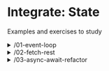 # Integrate: State

Examples and exercises to study

<!-- BEGIN TOC -->
<li style='list-style-type: none;'><details><summary>/01-event-loop</summary>

<ul>  <li style='list-style-type: none;'><details><summary>/examples</summary>

<ul>    <li style='list-style-type: none;'><details><summary>/sketchpad</summary>

<ul><ul>      <li><a href="./01-event-loop/examples/sketchpad/index.html" target="_blank">/index.html</a></li>
</ul>
</ul></details></li>    <li style='list-style-type: none;'><details><summary>/whack-a-mole</summary>

<ul><ul>      <li><a href="./01-event-loop/examples/whack-a-mole/index.html" target="_blank">/index.html</a></li>
</ul>
</ul></details></li>
</ul></details></li>  <li style='list-style-type: none;'><details><summary>/exercises</summary>

<ul>    <li style='list-style-type: none;'><details><summary>/cyclo</summary>

<ul><ul>      <li><a href="./01-event-loop/exercises/cyclo/index.html" target="_blank">/index.html</a></li>
</ul>
</ul></details></li>    <li style='list-style-type: none;'><details><summary>/cyclo-demo</summary>

<ul><ul>      <li><a href="./01-event-loop/exercises/cyclo-demo/index.html" target="_blank">/index.html</a></li>
</ul>
</ul></details></li>
</ul></details></li>
</ul></details></li><li style='list-style-type: none;'><details><summary>/02-fetch-rest</summary>

<ul>  <li style='list-style-type: none;'><details><summary>/examples</summary>

<ul>    <li style='list-style-type: none;'><details><summary>/explore-albums</summary>

<ul><ul>      <li><a href="./02-fetch-rest/examples/explore-albums/index.html" target="_blank">/index.html</a></li>
</ul>
</ul></details></li>    <li style='list-style-type: none;'><details><summary>/explore-posts</summary>

<ul><ul>      <li><a href="./02-fetch-rest/examples/explore-posts/index.html" target="_blank">/index.html</a></li>
</ul>
</ul></details></li>    <li style='list-style-type: none;'><details><summary>/explore-users</summary>

<ul><ul>      <li><a href="./02-fetch-rest/examples/explore-users/index.html" target="_blank">/index.html</a></li>
</ul>
</ul></details></li>
</ul></details></li>  <li style='list-style-type: none;'><details><summary>/exercises</summary>

<ul>    <li style='list-style-type: none;'><details><summary>/explore-pokemon-demo</summary>

<ul><ul>      <li><a href="./02-fetch-rest/exercises/explore-pokemon-demo/index.html" target="_blank">/index.html</a></li>
</ul>
</ul></details></li>
</ul></details></li>
</ul></details></li><li style='list-style-type: none;'><details><summary>/03-async-await-refactor</summary>

<ul>  <li style='list-style-type: none;'><details><summary>/explore-albums</summary>

<ul><ul>    <li><a href="./03-async-await-refactor/explore-albums/index.html" target="_blank">/index.html</a></li>
</ul>
</ul></details></li>  <li style='list-style-type: none;'><details><summary>/explore-posts</summary>

<ul><ul>    <li><a href="./03-async-await-refactor/explore-posts/index.html" target="_blank">/index.html</a></li>
</ul>
</ul></details></li>  <li style='list-style-type: none;'><details><summary>/explore-users</summary>

<ul><ul>    <li><a href="./03-async-await-refactor/explore-users/index.html" target="_blank">/index.html</a></li>
</ul>
</ul></details></li>
</ul></details></li>

<!-- END TOC -->
